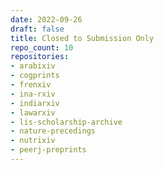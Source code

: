 ```yaml
---
date: 2022-09-26
draft: false
title: Closed to Submission Only
repo_count: 10
repositories:
- arabixiv
- cogprints
- frenxiv
- ina-rxiv
- indiarxiv
- lawarxiv
- lis-scholarship-archive
- nature-precedings
- nutrixiv
- peerj-preprints
---
```



